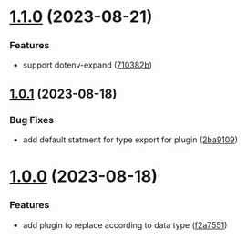 # [1.1.0](https://github.com/mato533/rollup-plugin-typed-dotenv/compare/v1.0.1...v1.1.0) (2023-08-21)

### Features

- support dotenv-expand ([710382b](https://github.com/mato533/rollup-plugin-typed-dotenv/commit/710382bfd48ff1d7d222354daca97cbdad6782d1))

## [1.0.1](https://github.com/mato533/rollup-plugin-typed-dotenv/compare/v1.0.0...v1.0.1) (2023-08-18)

### Bug Fixes

- add default statment for type export for plugin ([2ba9109](https://github.com/mato533/rollup-plugin-typed-dotenv/commit/2ba9109013bb603cccb1e08190e905fac2eee06c))

# [1.0.0](https://github.com/mato533/rollup-plugin-typed-dotenv/compare/f2a7551b0c59d39d21eda542d0e5e4cf880e5007...v1.0.0) (2023-08-18)

### Features

- add plugin to replace according to data type ([f2a7551](https://github.com/mato533/rollup-plugin-typed-dotenv/commit/f2a7551b0c59d39d21eda542d0e5e4cf880e5007))
